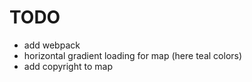 # TODO

-  add webpack
-  horizontal gradient loading for map (here teal colors)
-  add copyright to map
